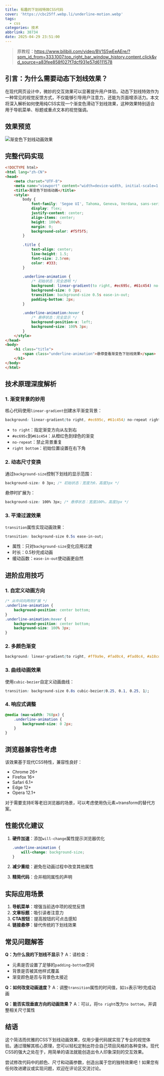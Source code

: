 ```yaml
---
title: 有趣的下划线特效CSS代码
cover: 'https://cbc25ff.webp.li/underline-motion.webp'
tags:
  - css
categories: 技术
abbrlink: 38734
date: 2025-04-29 23:51:00
---
```

> 原教程：https://www.bilibili.com/video/BV1S5wEeAEre/?spm_id_from=333.1007.top_right_bar_window_history.content.click&vd_source=a83fee858f027f7dcf931e57d6111578

## 引言：为什么需要动态下划线效果？

在现代网页设计中，微妙的交互效果可以显著提升用户体验。动态下划线特效作为一种常见的视觉反馈方式，不仅能够引导用户注意力，还能为页面增添活力。本文将深入解析如何使用纯CSS实现一个渐变色滑动下划线效果，这种效果特别适合用于导航菜单、标题或重点文本的视觉强调。

## 效果预览

![渐变色下划线动画效果](https://cbc25ff.webp.li/UnderLine-Motion.gif)

## 完整代码实现

```html
<!DOCTYPE html>
<html lang="zh-CN">
<head>
    <meta charset="UTF-8">
    <meta name="viewport" content="width=device-width, initial-scale=1.0">
    <title>渐变色下划线动画</title>
    <style>
        body {
            font-family: 'Segoe UI', Tahoma, Geneva, Verdana, sans-serif;
            display: flex;
            justify-content: center;
            align-items: center;
            height: 100vh;
            margin: 0;
            background-color: #f5f5f5;
        }
        
        .title {
            text-align: center;
            line-height: 1.5;
            font-size: 2.5rem;
            color: #333;
        }
        
        .underline-animation {
            /* 初始状态：完全透明 */
            background: linear-gradient(to right, #ec695c, #61c454) no-repeat right bottom;
            background-size: 0 3px;
            transition: background-size 0.5s ease-in-out;
            padding-bottom: 2px;
        }
        
        .underline-animation:hover {
            /* 悬停状态：完全显示 */
            background-position-x: left;
            background-size: 100% 3px;
        }
    </style>
</head>
<body>
    <h1 class="title">
        <span class="underline-animation">悬停查看渐变色下划线效果</span>
    </h1>
</body>
</html>
```

## 技术原理深度解析

### 1. 渐变背景的妙用

核心代码使用`linear-gradient`创建水平渐变背景：

```css
background: linear-gradient(to right, #ec695c, #61c454) no-repeat right bottom;
```

- `to right`：指定渐变方向从左到右
- `#ec695c`到`#61c454`：从橙红色到绿色的渐变
- `no-repeat`：禁止背景重复
- `right bottom`：初始位置设置在右下角

### 2. 动态尺寸变换

通过`background-size`控制下划线的显示范围：

```css
background-size: 0 3px; /* 初始状态：宽度为0，高度3px */
```

悬停时扩展为：

```css
background-size: 100% 3px; /* 悬停状态：宽度100%，高度3px */
```

### 3. 平滑过渡效果

`transition`属性实现动画效果：

```css
transition: background-size 0.5s ease-in-out;
```

- 属性：只对`background-size`变化应用过渡
- 时长：0.5秒完成动画
- 缓动函数：`ease-in-out`使动画更自然

## 进阶应用技巧

### 1. 自定义动画方向

```css
/* 从中间向两侧扩展 */
.underline-animation {
    background-position: center bottom;
}
.underline-animation:hover {
    background-position: center bottom;
    background-size: 100% 3px;
}
```

### 2. 多颜色渐变

```css
background: linear-gradient(to right, #ff9a9e, #fad0c4, #fad0c4, #a18cd1);
```

### 3. 曲线动画效果

使用`cubic-bezier`自定义动画曲线：

```css
transition: background-size 0.8s cubic-bezier(0.25, 0.1, 0.25, 1);
```

### 4. 响应式调整

```css
@media (max-width: 768px) {
    .underline-animation {
        background-size: 0 2px;
    }
}
```

## 浏览器兼容性考虑

该效果基于现代CSS特性，兼容性良好：

- Chrome 26+
- Firefox 16+
- Safari 6.1+
- Edge 12+
- Opera 12.1+

对于需要支持IE等老旧浏览器的场景，可以考虑使用伪元素+transform的替代方案。

## 性能优化建议

1. **硬件加速**：添加`will-change`属性提示浏览器优化
   ```css
   .underline-animation {
       will-change: background-size;
   }
   ```

2. **减少重绘**：避免在动画过程中改变其他属性

3. **精简代码**：合并相同属性的声明

## 实际应用场景

1. **导航菜单**：增强当前选中项的视觉反馈
2. **文章标题**：吸引读者注意力
3. **CTA按钮**：提高按钮的可点击感知
4. **链接悬停**：替代传统的下划线效果

## 常见问题解答

**Q：为什么我的下划线不显示？**
A：请检查：
- 元素是否设置了足够的`padding-bottom`空间
- 背景是否被其他样式覆盖
- 渐变颜色是否与背景色太接近

**Q：如何改变动画速度？**
A：调整`transition`属性的时间值，如`1s`表示1秒完成动画

**Q：能否实现垂直方向的动画效果？**
A：可以，将`to right`改为`to bottom`，并调整相关尺寸属性

## 结语

这个简洁而优雅的CSS下划线动画效果，仅用少量代码就实现了专业的视觉体验。通过理解其核心原理，您可以轻松定制出符合自己项目风格的各种变体。现代CSS的强大之处在于，用简单的语法就能创造出令人印象深刻的交互效果。

尝试修改代码中的颜色、尺寸和动画参数，创造出属于您的独特效果吧！如果您有任何改进建议或实现问题，欢迎在评论区交流讨论。